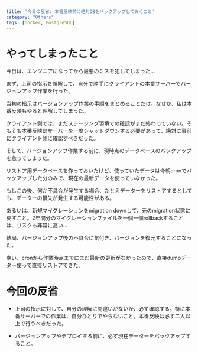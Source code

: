```yaml
---
title: '今日の反省: 本番反映前に絶対DBをバックアップしておくこと'
category: "Others"
tags: [docker, PostgreSQL]
---
```


# やってしまったこと

今日は、エンジニアになってから最悪のミスを犯してしまった...

まず、上司の指示を誤解して、自分で勝手にクライアントの本番サーバーでバージョンアップ作業を行った。

当初の指示はバージョンアップ作業の手順をまとめることだけ。なぜか、私は本番反映もやると理解してしまった。

クライアント側では、まだステージング環境での確認がまだ終わっていない。そもそも本番反映はサーバーを一度シャットダウンする必要があって、絶対に事前にクライアント側に確認すべきだった。

そして、バージョンアップ作業する前に、現時点のデータベースのバックアップを怠ってしまった。

リストア用データベースを作っておいたけど、使っていたデータは今朝cronでバックアップした分のみで、現在の最新データを使っていなかった。

もしこの後、何か不具合が発生する場合、たとえデーターをリストアするとしても、データーの損失が発生する可能性がある。

あるいは、新規マイグレーションをmigration downして、元のmigration状態に戻すこと。2年間分のマイグレーションファイルを一個一個rollbackすることは、リスクも非常に高い...

結局、バージョンアップ後の不具合に気付き、バージョンを復元することになった。

幸い、cronから作業時点までにまだ最新の更新がなかったので、直接dumpデーター使って直接リストアできた。

# 今回の反省

- 上司の指示に対して、自分の理解に間違いがないか、必ず確認する。特に本番サーバーでの作業は、自分ひとりでやらないこと。本番反映は必ず二人以上で行うべきだった。

- バージョンアップやデプロイする前に、必ず現在データーをバックアップすること。